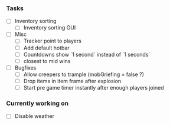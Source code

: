 ### Tasks

- [ ] Inventory sorting
    - [ ] Inventory sorting GUI
- [ ] Misc
    - [ ] Tracker point to players
    - [ ] Add default hotbar
    - [ ] Countdowns show ´1 second´ instead of ´1 seconds´
    - [ ] closest to mid wins
- [ ] Bugfixes
    - [ ] Allow creepers to trample (mobGriefing = false ?)
    - [ ] Drop items in item frame after explosion
    - [ ] Start pre game timer instantly after enough players joined

### Currently working on

- [ ] Disable weather